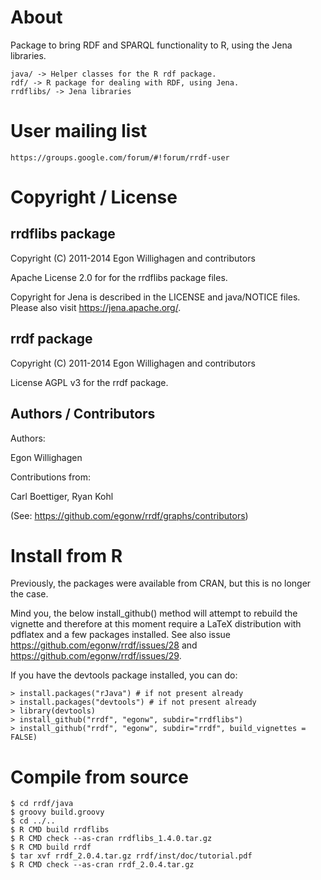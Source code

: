 
# About

Package to bring RDF and SPARQL functionality to R, using the Jena libraries.

    java/ -> Helper classes for the R rdf package.
    rdf/ -> R package for dealing with RDF, using Jena.
    rrdflibs/ -> Jena libraries

# User mailing list

    https://groups.google.com/forum/#!forum/rrdf-user

# Copyright / License

## rrdflibs package

Copyright (C) 2011-2014  Egon Willighagen and contributors

Apache License 2.0 for for the rrdflibs package files.

Copyright for Jena is described in the LICENSE and java/NOTICE
files. Please also visit https://jena.apache.org/.

## rrdf package

Copyright (C) 2011-2014  Egon Willighagen and contributors

License AGPL v3 for the rrdf package.

## Authors / Contributors

Authors:

Egon Willighagen

Contributions from:

Carl Boettiger,
Ryan Kohl

(See: https://github.com/egonw/rrdf/graphs/contributors)

# Install from R

Previously, the packages were available from CRAN, but this is no longer the case.

Mind you, the below install_github() method will attempt to rebuild the vignette
and therefore at this moment require a LaTeX distribution with pdflatex and a few
packages installed. See also issue https://github.com/egonw/rrdf/issues/28 and
https://github.com/egonw/rrdf/issues/29.

If you have the devtools package installed, you can do:

    > install.packages("rJava") # if not present already
    > install.packages("devtools") # if not present already
    > library(devtools)
    > install_github("rrdf", "egonw", subdir="rrdflibs")
    > install_github("rrdf", "egonw", subdir="rrdf", build_vignettes = FALSE)

# Compile from source

    $ cd rrdf/java
    $ groovy build.groovy
    $ cd ../..
    $ R CMD build rrdflibs
    $ R CMD check --as-cran rrdflibs_1.4.0.tar.gz
    $ R CMD build rrdf
    $ tar xvf rrdf_2.0.4.tar.gz rrdf/inst/doc/tutorial.pdf
    $ R CMD check --as-cran rrdf_2.0.4.tar.gz

